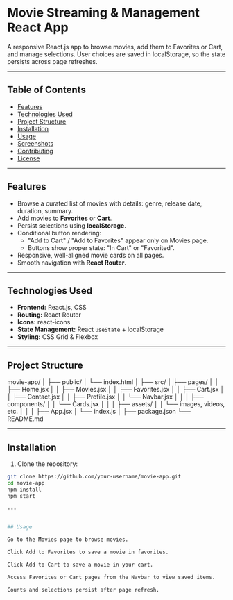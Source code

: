 # Movie Streaming & Management React App

A responsive React.js app to browse movies, add them to Favorites or Cart, and manage selections. User choices are saved in localStorage, so the state persists across page refreshes.

---

## Table of Contents

- [Features](#features)
- [Technologies Used](#technologies-used)
- [Project Structure](#project-structure)
- [Installation](#installation)
- [Usage](#usage)
- [Screenshots](#screenshots)
- [Contributing](#contributing)
- [License](#license)

---

## Features

- Browse a curated list of movies with details: genre, release date, duration, summary.
- Add movies to **Favorites** or **Cart**.
- Persist selections using **localStorage**.
- Conditional button rendering:
  - "Add to Cart" / "Add to Favorites" appear only on Movies page.
  - Buttons show proper state: "In Cart" or "Favorited".
- Responsive, well-aligned movie cards on all pages.
- Smooth navigation with **React Router**.

---

## Technologies Used

- **Frontend:** React.js, CSS
- **Routing:** React Router
- **Icons:** react-icons
- **State Management:** React `useState` + localStorage
- **Styling:** CSS Grid & Flexbox

---

## Project Structure

movie-app/
│
├── public/
│ └── index.html
│
├── src/
│ ├── pages/
│ │ ├── Home.jsx
│ │ ├── Movies.jsx
│ │ ├── Favorites.jsx
│ │ ├── Cart.jsx
│ │ ├── Contact.jsx
│ │ ├── Profile.jsx
│ │ └── Navbar.jsx
│ │
│ ├── components/
│ │ └── Cards.jsx
│ │
│ ├── assets/
│ │ └── images, videos, etc.
│ │
│ ├── App.jsx
│ └── index.js
│
├── package.json
└── README.md

---

## Installation

1. Clone the repository:

```bash
git clone https://github.com/your-username/movie-app.git
cd movie-app
npm install
npm start

---


## Usage

Go to the Movies page to browse movies.

Click Add to Favorites to save a movie in favorites.

Click Add to Cart to save a movie in your cart.

Access Favorites or Cart pages from the Navbar to view saved items.

Counts and selections persist after page refresh.
